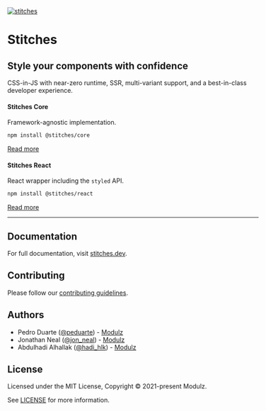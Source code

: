 <div style="margin: -32px">

<a href="https://stitches.dev">
  <img alt="stitches" src="https://user-images.githubusercontent.com/372831/112011920-03e21400-8b29-11eb-9c9a-4e14d5a1f575.png" />
</a>

# Stitches

## Style your components with confidence

CSS-in-JS with near-zero runtime, SSR, multi-variant support, and a best-in-class developer experience.

#### Stitches Core

Framework-agnostic implementation.

```sh
npm install @stitches/core
```

[Read more](https://github.com/modulz/stitches/tree/main/packages/core)

#### Stitches React

React wrapper including the `styled` API.

```sh
npm install @stitches/react
```

[Read more](https://github.com/modulz/stitches/tree/main/packages/react)

---

## Documentation

For full documentation, visit [stitches.dev](https://stitches.dev).

## Contributing

Please follow our [contributing guidelines](./CONTRIBUTING.md).

## Authors

- Pedro Duarte ([@peduarte](https://twitter.com/peduarte)) - [Modulz](https://modulz.app)
- Jonathan Neal ([@jon_neal](https://twitter.com/jon_neal)) - [Modulz](https://modulz.app)
- Abdulhadi Alhallak ([@hadi_hlk](https://twitter.com/hadi_hlk)) - [Modulz](https://modulz.app)

## License

Licensed under the MIT License, Copyright © 2021-present Modulz.

See [LICENSE](./LICENSE.md) for more information.

</div>
